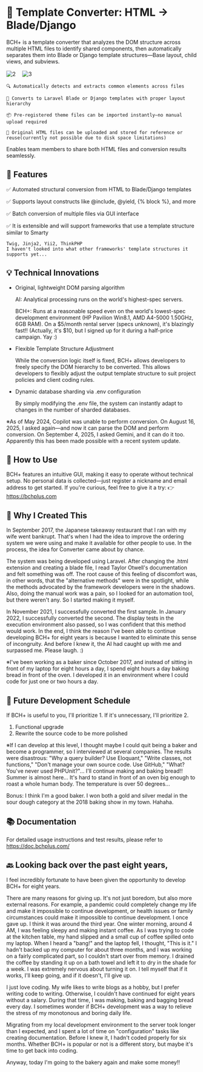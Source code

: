 # 🔄 Template Converter: HTML -> Blade/Django
BCH+ is a template converter that analyzes the DOM structure across multiple HTML files to identify shared components, then automatically separates them into Blade or Django template structures—Base layout, child views, and subviews.

![2](https://github.com/user-attachments/assets/a249c176-a209-4933-8996-e16cb16e423f) 　![3](https://github.com/user-attachments/assets/d83d35df-7c9e-4b84-bdec-e98198916ae3)


    🔍 Automatically detects and extracts common elements across files
  
    🧩 Converts to Laravel Blade or Django templates with proper layout hierarchy
  
    📦 Pre-registered theme files can be imported instantly—no manual upload required
  
    📁 Original HTML files can be uploaded and stored for reference or reuse(currently not possible due to disk space limitations)
  

Enables team members to share both HTML files and conversion results seamlessly.

## 🚀 Features
✅ Automated structural conversion from HTML to Blade/Django templates

✅ Supports layout constructs like @include, @yield, {% block %}, and more

✅ Batch conversion of multiple files via GUI interface

✅ It is extensible and will support frameworks that use a template structure similar to Smarty

    Twig, Jinja2, Yii2, ThinkPHP
    I haven't looked into what other frameworks' template structures it supports yet...

## 💡 Technical Innovations
- Original, lightweight DOM parsing algorithm

  AI: Analytical processing runs on the world's highest-spec servers.

  BCH+: Runs at a reasonable speed even on the world's lowest-spec development environment (HP Pavilion Win8.1, AMD A4-5000 1.50GHz, 6GB RAM).
On a $5/month rental server (specs unknown), it's blazingly fast!! (Actually, it's $10, but I signed up for it during a half-price campaign. Yay :)

- Flexible Template Structure Adjustment

    While the conversion logic itself is fixed, BCH+ allows developers to freely specify the DOM hierarchy to be converted. This allows developers to flexibly adjust the output template structure to suit project policies and client coding rules.

- Dynamic database sharding via .env configuration

    By simply modifying the .env file, the system can instantly adapt to changes in the number of sharded databases.

※As of May 2024, Copilot was unable to perform conversion. On August 16, 2025, I asked again—and now it can parse the DOM and perform conversion. On September 4, 2025, I asked Gemini, and it can do it too. Apparently this has been made possible with a recent system update.
    
## 📘 How to Use
BCH+ features an intuitive GUI, making it easy to operate without technical setup. No personal data is collected—just register a nickname and email address to get started. If you're curious, feel free to give it a try: 👉 https://bchplus.com

## 📌 Why I Created This

In September 2017, the Japanese takeaway restaurant that I ran with my wife went bankrupt. That's when I had the idea to improve the ordering system we were using and make it available for other people to use. In the process, the idea for Converter came about by chance.

The system was being developed using Laravel. After changing the .html extension and creating a blade file, I read Taylor Otwell's documentation and felt something was off.
The root cause of this feeling of discomfort was, in other words, that the "alternative methods" were in the spotlight, while the methods advocated by the framework developers were in the shadows.
Also, doing the manual work was a pain, so I looked for an automation tool, but there weren't any. So I started making it myself.

In November 2021, I successfully converted the first sample. In January 2022, I successfully converted the second.
The display tests in the execution environment also passed, so I was confident that this method would work.
In the end, I think the reason I've been able to continue developing BCH+ for eight years is because I wanted to eliminate this sense of incongruity.
And before I knew it, the AI ​​had caught up with me and surpassed me. Please laugh. :)

※I've been working as a baker since October 2017, and instead of sitting in front of my laptop for eight hours a day, I spend eight hours a day baking bread in front of the oven.
I developed it in an environment where I could code for just one or two hours a day.

## 📅 Future Development Schedule
If BCH+ is useful to you, I'll prioritize 1. If it's unnecessary, I'll prioritize 2.
1. Functional upgrade
2. Rewrite the source code to be more polished

※If I can develop at this level, I thought maybe I could quit being a baker and become a programmer, so I interviewed at several companies.
The results were disastrous: "Why a query builder? Use Eloquant," "Write classes, not functions," "Don't manage your own source code. Use GitHub," "What? You've never used PHPUnit?"...
I'll continue making and baking bread!! Summer is almost here... It's hard to stand in front of an oven big enough to roast a whole human body. The temperature is over 50 degrees...

Bonus: I think I'm a good baker. I won both a gold and silver medal in the sour dough category at the 2018 baking show in my town.
Hahaha.

## 📚 Documentation
For detailed usage instructions and test results, please refer to https://doc.bchplus.com/

## 🔙 Looking back over the past eight years,

I feel incredibly fortunate to have been given the opportunity to develop BCH+ for eight years.

There are many reasons for giving up. It's not just boredom, but also more external reasons.
For example, a pandemic could completely change my life and make it impossible to continue development, or health issues or family circumstances could make it impossible to continue development.
I once gave up. I think it was around the third year. One winter morning, around 4 AM, I was feeling sleepy and making instant coffee.
As I was trying to code at the kitchen table, my hand slipped and a small cup of coffee spilled onto my laptop.
When I heard a "bang!" and the laptop fell, I thought, "This is it."
I hadn't backed up my computer for about three months, and I was working on a fairly complicated part, so I couldn't start over from memory.
I drained the coffee by standing it up on a bath towel and left it to dry in the shade for a week. I was extremely nervous about turning it on.
I tell myself that if it works, I'll keep going, and if it doesn't, I'll give up.

I just love coding. My wife likes to write blogs as a hobby, but I prefer writing code to writing.
Otherwise, I couldn't have continued for eight years without a salary.
During that time, I was making, baking and bagging bread every day. I sometimes wonder if BCH+ development was a way to relieve the stress of my monotonous and boring daily life.

Migrating from my local development environment to the server took longer than I expected, and I spent a lot of time on "configuration" tasks like creating documentation.
Before I knew it, I hadn't coded properly for six months.
Whether BCH+ is popular or not is a different story, but maybe it's time to get back into coding.

Anyway, today I'm going to the bakery again and make some money!!
